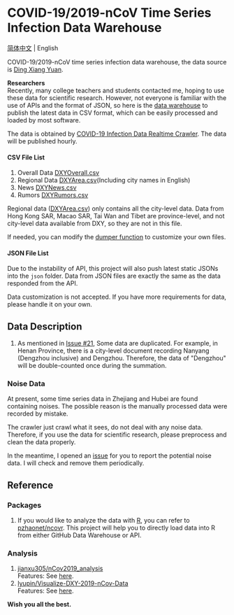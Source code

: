 # COVID-19/2019-nCoV Time Series Infection Data Warehouse

[简体中文](README.md) | English

COVID-19/2019-nCoV time series infection data warehouse, the data source is [Ding Xiang Yuan](https://3g.dxy.cn/newh5/view/pneumonia).

**Researchers**  
Recently, many college teachers and students contacted me, 
hoping to use these data for scientific research. 
However, not everyone is familiar with the use of APIs and the format of JSON, 
so here is the [data warehouse](https://github.com/BlankerL/DXY-COVID-19-Data) 
to publish the latest data in CSV format, 
which can be easily processed and loaded by most software.

The data is obtained by [COVID-19 Infection Data Realtime Crawler](https://github.com/BlankerL/DXY-COVID-19-Crawler). 
The data will be published hourly. 

#### CSV File List
1. Overall Data [DXYOverall.csv](csv/DXYOverall.csv)
2. Regional Data [DXYArea.csv](csv/DXYArea.csv)(Including city names in English)
3. News [DXYNews.csv](csv/DXYNews.csv)
4. Rumors [DXYRumors.csv](csv/DXYRumors.csv)

Regional data ([DXYArea.csv](csv/DXYArea.csv))
only contains all the city-level data. 
Data from Hong Kong SAR, Macao SAR, Tai Wan and Tibet are province-level, 
and not city-level data available from DXY, so they are not in this file. 

If needed, you can modify the [dumper function](https://github.com/BlankerL/DXY-COVID-19-Data/blob/8e21a7e27604a9d2b1dcf0fa3d0266aa68576753/script.py#L71)
to customize your own files. 

#### JSON File List
Due to the instability of API,
this project will also push latest static JSONs into the `json` folder. 
Data from JSON files are exactly the same as the data responded from the API.

Data customization is not accepted. 
If you have more requirements for data, please handle it on your own.

## Data Description
1. As mentioned in [Issue #21](https://github.com/BlankerL/DXY-COVID-19-Data/issues/21), 
Some data are duplicated. For example, in Henan Province, 
there is a city-level document recording Nanyang (Dengzhou inclusive) and Dengzhou.
Therefore, the data of "Dengzhou" will be double-counted once during the summation.

### Noise Data
At present, some time series data in Zhejiang and Hubei are found containing noises. 
The possible reason is the manually processed data were recorded by mistake. 

The crawler just crawl what it sees, do not deal with any noise data. 
Therefore, if you use the data for scientific research, please preprocess and clean the data properly. 

In the meantime, I opened an [issue](https://github.com/BlankerL/DXY-COVID-19-Crawler/issues/34) 
for you to report the potential noise data. I will check and remove them periodically. 

## Reference

### Packages
1. If you would like to analyze the data with [R](https://www.r-project.org/),
you can refer to [pzhaonet/ncovr](https://github.com/pzhaonet/ncovr).
This project will help you to directly load data into R from either GitHub Data Warehouse or API. 

### Analysis
1. [jianxu305/nCov2019_analysis](https://github.com/jianxu305/nCov2019_analysis)  
   Features: See [here](https://github.com/jianxu305/nCov2019_analysis/blob/master/src/demo.pdf).
2. [lyupin/Visualize-DXY-2019-nCov-Data](https://github.com/lyupin/Visualize-DXY-2019-nCov-Data)  
   Features: See [here](https://github.com/lyupin/Visualize-DXY-2019-nCov-Data/blob/master/readme.md).

**Wish you all the best.**
